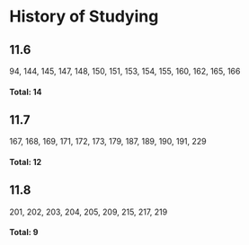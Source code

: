 # History of Studying

## 11.6
94, 144, 145, 147, 148,
150, 151, 153, 154, 155,
160, 162, 165, 166

#### Total: 14

## 11.7
167, 168, 169, 171, 172,
173, 179, 187, 189, 190,
191, 229

#### Total: 12

## 11.8
201, 202, 203, 204, 205,
209, 215, 217, 219

#### Total: 9